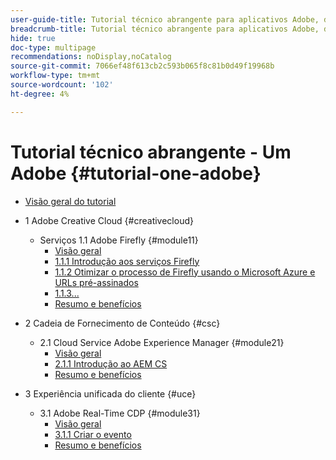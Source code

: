 ```yaml
---
user-guide-title: Tutorial técnico abrangente para aplicativos Adobe, de Creative Cloud a Experience Cloud
breadcrumb-title: Tutorial técnico abrangente para aplicativos Adobe, de Creative Cloud a Experience Cloud
hide: true
doc-type: multipage
recommendations: noDisplay,noCatalog
source-git-commit: 7066ef48f613cb2c593b065f8c81b0d49f19968b
workflow-type: tm+mt
source-wordcount: '102'
ht-degree: 4%

---
```



# Tutorial técnico abrangente - Um Adobe {#tutorial-one-adobe}

+ [Visão geral do tutorial](/help/tutorial-one-adobe/overview.md)

+ 1 Adobe Creative Cloud {#creativecloud}
   + Serviços 1.1 Adobe Firefly {#module11}
      + [Visão geral](/help/tutorial-one-adobe/modules/creative-cloud/module1.1/firefly-services.md)
      + [1.1.1 Introdução aos serviços Firefly](/help/tutorial-one-adobe/modules/creative-cloud/module1.1/ex1.md)
      + [1.1.2 Otimizar o processo de Firefly usando o Microsoft Azure e URLs pré-assinados](/help/tutorial-one-adobe/modules/creative-cloud/module1.1/ex2.md)
      + [1.1.3...](/help/tutorial-one-adobe/modules/creative-cloud/module1.1/ex3.md)
      + [Resumo e benefícios](/help/tutorial-one-adobe/modules/creative-cloud/module1.1/summary.md)

+ 2 Cadeia de Fornecimento de Conteúdo {#csc}
   + 2.1 Cloud Service Adobe Experience Manager {#module21}
      + [Visão geral](/help/tutorial-one-adobe/modules/csc/module2.1/aemcs.md)
      + [2.1.1 Introdução ao AEM CS](/help/tutorial-one-adobe/modules/csc/module2.1/ex1.md)
      + [Resumo e benefícios](/help/tutorial-one-adobe/modules/csc/module2.1/summary.md)

+ 3 Experiência unificada do cliente {#uce}
   + 3.1 Adobe Real-Time CDP {#module31}
      + [Visão geral](/help/tutorial-one-adobe/modules/uce/module3.1/rtcdp.md)
      + [3.1.1 Criar o evento](/help/tutorial-one-adobe/modules/uce/module3.1/ex1.md)
      + [Resumo e benefícios](/help/tutorial-one-adobe/modules/uce/module3.1/summary.md)

